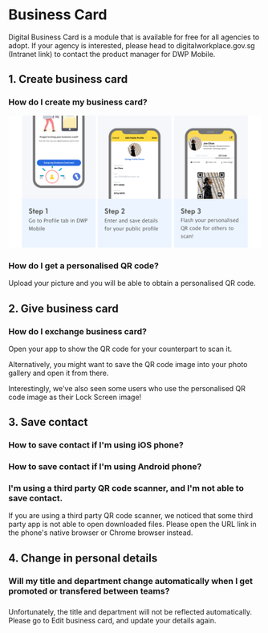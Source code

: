 # Business Card

Digital Business Card is a module that is available for free for all agencies to adopt. If your agency is interested, please head to digitalworkplace.gov.sg (Intranet link) to contact the product manager for DWP Mobile.

## 1. Create business card
### How do I create my business card?

![](/assets/content-section-1.jpg)


### How do I get a personalised QR code?
Upload your picture and you will be able to obtain a personalised QR code. 

## 2. Give business card

### How do I exchange business card?
Open your app to show the QR code for your counterpart to scan it. 

Alternatively, you might want to save the QR code image into your photo gallery and open it from there. 

Interestingly, we've also seen some users who use the personalised QR code image as their Lock Screen image!
## 3. Save contact
### How to save contact if I'm using iOS phone?

### How to save contact if I'm using Android phone?

### I'm using a third party QR code scanner, and I'm not able to save contact.
If you are using a third party QR code scanner, we noticed that some third party app is not able to open downloaded files. Please open the URL link in the phone's native browser or Chrome browser instead.

## 4. Change in personal details
### Will my title and department change automatically when I get promoted or transfered between teams?
### 
Unfortunately, the title and department will not be reflected automatically. Please go to Edit business card, and update your details again.

